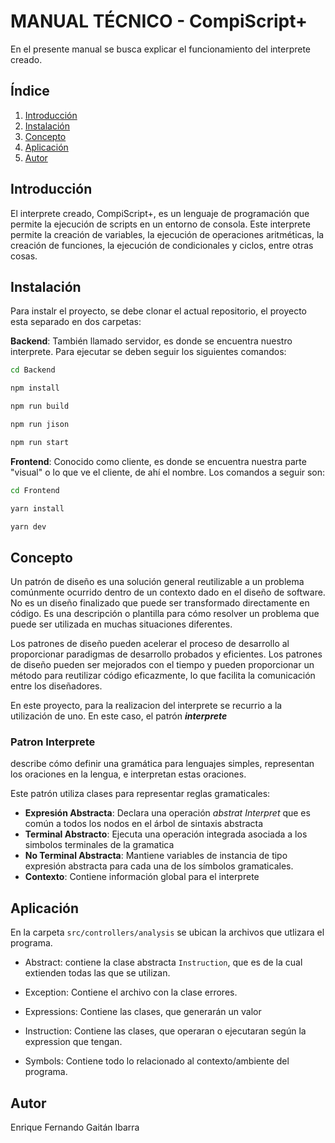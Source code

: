 # MANUAL TÉCNICO - CompiScript+

En el presente manual se busca explicar el funcionamiento del interprete creado.

## Índice
1. [Introducción](#introducción)
2. [Instalación](#instalación)
3. [Concepto](#concepto)
4. [Aplicación](#aplicacion)
5. [Autor](#autor)

## Introducción
El interprete creado, CompiScript+, es un lenguaje de programación que permite la ejecución de scripts en un entorno de consola. Este interprete permite la creación de variables, la ejecución de operaciones aritméticas, la creación de funciones, la ejecución de condicionales y ciclos, entre otras cosas.

## Instalación
Para instalr el proyecto, se debe clonar el actual repositorio, el proyecto esta separado en dos carpetas:

**Backend**: También llamado servidor, es donde se encuentra nuestro interprete. Para ejecutar se deben seguir los siguientes comandos:
```bash
cd Backend

npm install

npm run build

npm run jison

npm run start

```
 

**Frontend**: Conocido como cliente, es donde se encuentra nuestra parte "visual" o lo que ve el cliente, de ahí el nombre. Los comandos a seguir son:
```bash
cd Frontend

yarn install

yarn dev

```

## Concepto
Un patrón de diseño es una solución general reutilizable a un problema comúnmente ocurrido dentro de un contexto dado en el diseño de software. No es un diseño finalizado que puede ser transformado directamente en código. Es una descripción o plantilla para cómo resolver un problema que puede ser utilizada en muchas situaciones diferentes. 

Los patrones de diseño pueden acelerar el proceso de desarrollo al proporcionar paradigmas de desarrollo probados y eficientes. Los patrones de diseño pueden ser mejorados con el tiempo y pueden proporcionar un método para reutilizar código eficazmente, lo que facilita la comunicación entre los diseñadores.

En este proyecto, para la realizacion del interprete se recurrio a la utilización de uno. En este caso, el patrón **_interprete_**

### Patron Interprete
describe cómo definir una gramática para lenguajes simples, representan los oraciones en la lengua, e interpretan estas oraciones.

Este patrón utiliza clases para representar reglas gramaticales:
- **Expresión Abstracta**: Declara una operación _abstrat Interpret_ que es común a todos los nodos en el árbol de sintaxis abstracta
- **Terminal Abstracto**: Ejecuta una operación integrada asociada a los simbolos terminales de la gramatica
- **No Terminal Abstracta**: Mantiene variables de instancia de tipo expresión abstracta para cada una de los símbolos gramaticales.
- **Contexto**: Contiene información global para el interprete

## Aplicación
En la carpeta `src/controllers/analysis` se ubican la archivos que utlizara el programa.

- Abstract: contiene la clase abstracta `Instruction`, que es de la cual extienden todas las que se utilizan.

- Exception: Contiene el archivo con la clase errores.

- Expressions: Contiene las clases, que generarán un valor

- Instruction: Contiene las clases, que operaran o ejecutaran según la expression que tengan.

- Symbols: Contiene todo lo relacionado al contexto/ambiente del programa.


## Autor
Enrique Fernando Gaitán Ibarra